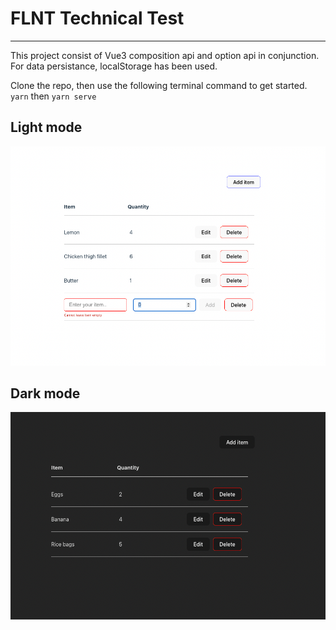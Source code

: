 # FLNT Technical Test
***
This project consist of Vue3 composition api and option api in conjunction. For data persistance, localStorage has been used.

Clone the repo, then use the following terminal command to get started.
`yarn` then `yarn serve`

## Light mode
![img_1.png](img_1.png)

## Dark mode
![img.png](img.png)